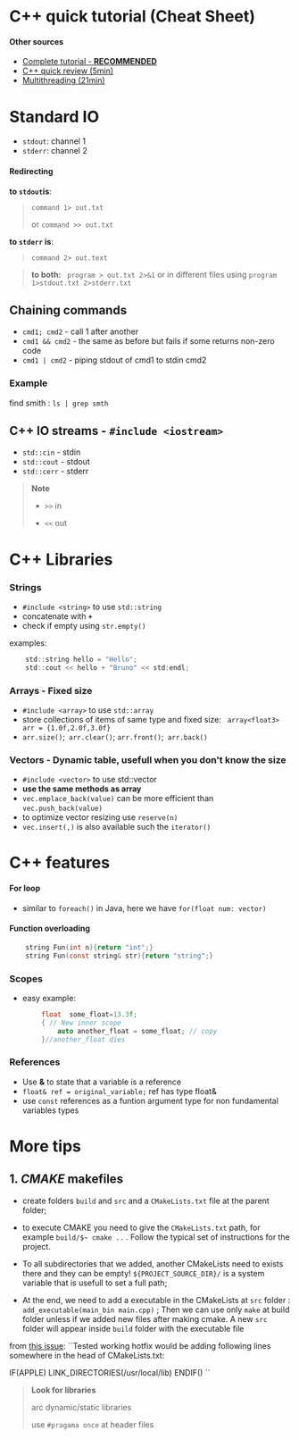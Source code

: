 # C++ quick tutorial (Cheat Sheet)

#### Other sources
- [Complete tutorial - **RECOMMENDED**](https://daveparillo.github.io/intermediate-cpp/index.html)
- [C++ quick review (5min)](https://www.youtube.com/watch?v=8wnj6M-jj9c&t=222s)
- [Multithreading (21min)](https://www.youtube.com/watch?v=3aqxaZsvn800)


# Standard IO

- ``stdout``: channel 1
- ``stderr``: channel 2

#### Redirecting

**to ``stdout``is**:
>
> ``command 1> out.txt``
>
> or ``command >> out.txt``
>

**to ``stderr`` is**:
>
> ``command 2> out.text``
>

> **to both:** `` program > out.txt 2>&1`` or in different files using ``program 1>stdout.txt 2>stderr.txt``
>

## Chaining commands
- ``cmd1; cmd2`` - call 1 after another
- `cmd1 && cmd2` - the same as before but fails if some returns non-zero code
- `cmd1 | cmd2` - piping stdout of cmd1 to stdin cmd2

### Example
 find smith :  ``ls | grep smth``


## C++ IO streams - `#include <iostream>`

 - ``std::cin`` - stdin
 - ``std::cout`` - stdout
 - ``std::cerr`` - stderr

> **Note**
>
> - ``>>``  in 
>
> - ``<<``  out

# C++ Libraries

### Strings
- ``#include <string>`` to use ``std::string``
- concatenate with **``+``**
- check if empty using ``str.empty()``

examples: 

```c  
	std::string hello = "Hello"; 
    std::cout << hello + "Bruno" << std:endl;

```



### Arrays - Fixed size
- ``#include <array>`` to use ``std::array``
- store collections of items of same type and fixed size: `` array<float3>
arr = {1.0f,2.0f,3.0f}``
- ``arr.size()``;`` arr.clear()``; ``arr.front()``;`` arr.back()``


### Vectors - Dynamic table, usefull when you don't know the size
- ``#include <vector>`` to use std::vector
- **use the same methods as array**
- ``vec.emplace_back(value)`` can be more efficient than ``vec.push_back(value)``
- to optimize vector resizing use ``reserve(n)``
- `vec.insert(,)` is also available such the `iterator()`



# C++ features 

#### For loop
- similar to ``foreach()`` in Java, here we have ``for(float num: vector)`` 

#### Function overloading
```c 
	string Fun(int n){return "int";}
    string Fun(const string& str){return "string";} 
```


### Scopes
- easy example: 
```c 
		float  some_float=13.3f;
        { // New inner scope
            auto another_float = some_float; // copy
        }//another_float dies
```
### References
- Use **&** to state that a variable is a reference
- ``float& ref = original_variable;`` ref has type float&
- use ``const`` references as a funtion argument type for non fundamental variables types


# More tips


##  1. ***CMAKE*** makefiles 

- create folders  ``build`` and ``src`` and a ``CMakeLists.txt`` file at the parent folder; 

- to execute CMAKE you need to give  the `CMakeLists.txt` path, for example ``build/$~ cmake ..`` . Follow the typical set of instructions for the project. 

- To all subdirectories that we added, another CMakeLists need to exists there and they can be empty! ``${PROJECT_SOURCE_DIR}/`` is a system variable that is usefull to set a full path; 
    
- At the end, we need to add a executable in the CMakeLists at `src` folder : ``add_executable(main_bin main.cpp)`` ; Then we can use only ``make`` at build folder unless if we added new files after making cmake. A new `src` folder will appear inside `build` folder with the executable file

from [this issue](https://github.com/OpenRCT2/OpenRCT2/issues/10355):
``Tested working hotfix would be adding following lines somewhere in the head of CMakeLists.txt:

IF(APPLE)
   LINK_DIRECTORIES(/usr/local/lib)
ENDIF()
``
> **Look for libraries**
> 
> arc dynamic/static libraries
>
> use ``#pragama once`` at header files 
